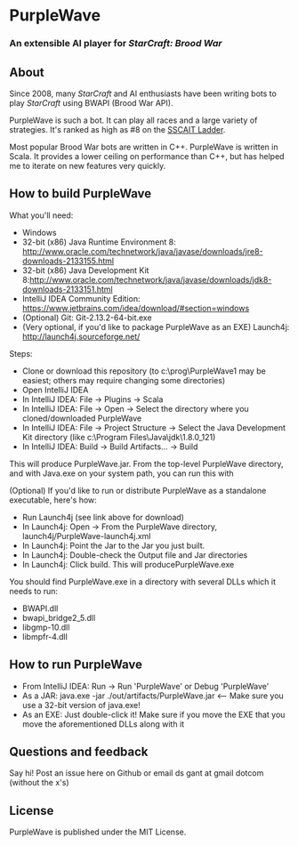 # PurpleWave
### An extensible AI player for *StarCraft: Brood War*

## About
Since 2008, many *StarCraft* and AI enthusiasts have been writing bots to play *StarCraft* using BWAPI (Brood War API).

PurpleWave is such a bot. It can play all races and a large variety of strategies. It's ranked as high as #8 on the [SSCAIT Ladder](https://sscaitournament.com/index.php?action=scores). 

Most popular Brood War bots are written in C++. PurpleWave is written in Scala. It provides a lower ceiling on performance than C++, but has helped me to iterate on new features very quickly.

## How to build PurpleWave
What you'll need:
* Windows
* 32-bit (x86) Java Runtime Environment 8: http://www.oracle.com/technetwork/java/javase/downloads/jre8-downloads-2133155.html
* 32-bit (x86) Java Development Kit 8:http://www.oracle.com/technetwork/java/javase/downloads/jdk8-downloads-2133151.html
* IntelliJ IDEA Community Edition: https://www.jetbrains.com/idea/download/#section=windows
* (Optional) Git: Git-2.13.2-64-bit.exe
* (Very optional, if you'd like to package PurpleWave as an EXE) Launch4j: http://launch4j.sourceforge.net/

Steps: 
* Clone or download this repository (to c:\prog\PurpleWave1 may be easiest; others may require changing some directories)
* Open IntelliJ IDEA
* In IntelliJ IDEA: File -> Plugins -> Scala
* In IntelliJ IDEA: File -> Open -> Select the directory where you cloned/downloaded PurpleWave
* In IntelliJ IDEA: File ->  Project Structure -> Select the Java Development Kit directory (like c:\Program Files\Java\jdk\1.8.0_121)
* In IntelliJ IDEA: Build -> Build Artifacts... -> Build

This will produce PurpleWave.jar. From the top-level PurpleWave directory, and with Java.exe on your system path, you can run this with 

(Optional) If you'd like to run or distribute PurpleWave as a standalone executable, here's how:
* Run Launch4j (see link above for download)
* In Launch4j: Open -> From the PurpleWave directory, launch4j/PurpleWave-launch4j.xml
* In Launch4j: Point the Jar to the Jar you just built.
* In Launch4j: Double-check the Output file and Jar directories
* In Launch4j: Click build. This will producePurpleWave.exe

You should find PurpleWave.exe in a directory with several DLLs which it needs to run:
* BWAPI.dll
* bwapi_bridge2_5.dll
* libgmp-10.dll
* libmpfr-4.dll

## How to run PurpleWave
* From IntelliJ IDEA: Run -> Run 'PurpleWave' or Debug 'PurpleWave'
* As a JAR: java.exe -jar ./out/artifacts/PurpleWave.jar <-- Make sure you use a 32-bit version of java.exe! 
* As an EXE: Just double-click it! Make sure if you move the EXE that you move the aforementioned DLLs along with it

## Questions and feedback
Say hi! Post an issue here on Github or email ds gant at gmail dotcom (without the x's)

## License
PurpleWave is published under the MIT License.